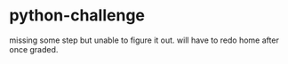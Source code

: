 # python-challenge
missing some step but unable to figure it out. will have to redo home after once graded. 
